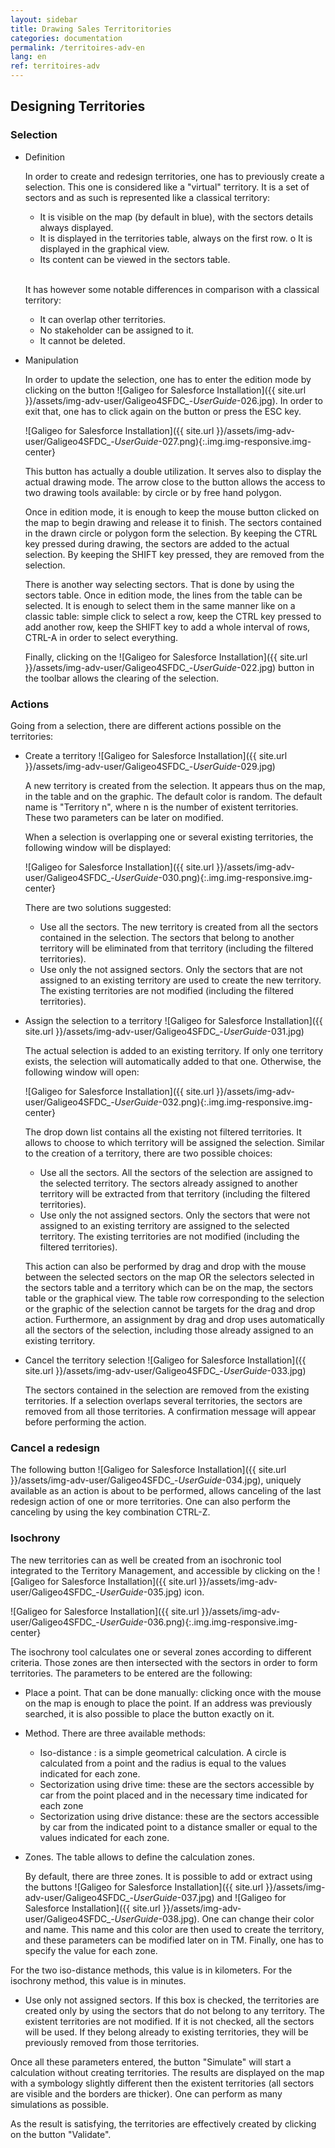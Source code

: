 ```yaml
---
layout: sidebar
title: Drawing Sales Territoritories
categories: documentation
permalink: /territoires-adv-en
lang: en
ref: territoires-adv
---
```


## Designing Territories

### Selection

- Definition
	
	In order to create and redesign territories, one has to previously create a selection. This one is considered like a "virtual" territory. It is a set of sectors and as such is represented like a classical territory:

	- It is visible on the map (by default in blue), with the sectors details always displayed.
	- It is displayed in the territories table, always on the first row. o It is displayed in the graphical view.
	- Its content can be viewed in the sectors table.
	
	<br>It has however some notable differences in comparison with a classical territory:

	- It can overlap other territories.
	- No stakeholder can be assigned to it. 
	- It cannot be deleted.

- Manipulation

	In order to update the selection, one has to enter the edition mode by clicking on the button ![Galigeo for Salesforce Installation]({{ site.url }}/assets/img-adv-user/Galigeo4SFDC_-_UserGuide_-026.jpg). In order to exit that, one has to click again on the button or press the ESC key.

	![Galigeo for Salesforce Installation]({{ site.url }}/assets/img-adv-user/Galigeo4SFDC_-_UserGuide_-027.png){:.img.img-responsive.img-center}

	This button has actually a double utilization. It serves also to display the actual drawing mode. The arrow close to the button allows the access to two drawing tools available: by circle or by free hand polygon.

	Once in edition mode, it is enough to keep the mouse button clicked on the map to begin drawing and release it to finish. The sectors contained in the drawn circle or polygon form the selection. By keeping the CTRL key pressed during drawing, the sectors are added to the actual selection. By keeping the SHIFT key pressed, they are removed from the selection.

	There is another way selecting sectors. That is done by using the sectors table. Once in edition mode, the lines from the table can be selected. It is enough to select them in the same manner like on a classic table: simple click to select a row, keep the CTRL key pressed to add another row, keep the SHIFT key to add a whole interval of rows, CTRL-A in order to select everything.
	
	Finally, clicking on the ![Galigeo for Salesforce Installation]({{ site.url }}/assets/img-adv-user/Galigeo4SFDC_-_UserGuide_-022.jpg) button in the toolbar allows the clearing of the selection.

### Actions

Going from a selection, there are different actions possible on the territories:

- Create a territory ![Galigeo for Salesforce Installation]({{ site.url }}/assets/img-adv-user/Galigeo4SFDC_-_UserGuide_-029.jpg)

	A new territory is created from the selection. It appears thus on the map, in the table and on the graphic. The default color is random. The default name is "Territory n", where n is the number of existent territories. These two parameters can be later on modified.

	When a selection is overlapping one or several existing territories, the following window will be displayed:

	![Galigeo for Salesforce Installation]({{ site.url }}/assets/img-adv-user/Galigeo4SFDC_-_UserGuide_-030.png){:.img.img-responsive.img-center}

	There are two solutions suggested:

	- Use all the sectors. The new territory is created from all the sectors contained in the selection. The sectors that belong to another territory will be eliminated from that territory (including the filtered territories).
	- Use only the not assigned sectors. Only the sectors that are not assigned to an existing territory are used to create the new territory. The existing territories are not modified (including the filtered territories).

- Assign the selection to a territory ![Galigeo for Salesforce Installation]({{ site.url }}/assets/img-adv-user/Galigeo4SFDC_-_UserGuide_-031.jpg)

	The actual selection is added to an existing territory. If only one territory exists, the selection will automatically added to that one. Otherwise, the following window will open:

	![Galigeo for Salesforce Installation]({{ site.url }}/assets/img-adv-user/Galigeo4SFDC_-_UserGuide_-032.png){:.img.img-responsive.img-center}


	The drop down list contains all the existing not filtered territories. It allows to choose to which territory will be assigned the selection.
	Similar to the creation of a territory, there are two possible choices:

	- Use all the sectors. All the sectors of the selection are assigned to the selected territory. The sectors already assigned to another territory will be extracted from that territory (including the filtered territories).
	- Use only the not assigned sectors. Only the sectors that were not assigned to an existing territory are assigned to the selected territory. The existing territories are not modified (including the filtered territories).

	This action can also be performed by drag and drop with the mouse between the selected sectors on the map OR the selectors selected in the sectors table and a territory which can be on the map, the sectors table or the graphical view. The table row corresponding to the selection or the graphic of the selection cannot be targets for the drag and drop action. Furthermore, an assignment by drag and drop uses automatically all the sectors of the selection, including those already assigned to an existing territory.

- Cancel the territory selection ![Galigeo for Salesforce Installation]({{ site.url }}/assets/img-adv-user/Galigeo4SFDC_-_UserGuide_-033.jpg)

	The sectors contained in the selection are removed from the existing territories. If a selection overlaps several territories, the sectors are removed from all those territories. A confirmation message will appear before performing the action.

### Cancel a redesign

The following button ![Galigeo for Salesforce Installation]({{ site.url }}/assets/img-adv-user/Galigeo4SFDC_-_UserGuide_-034.jpg), uniquely available as an action is about to be performed, allows canceling of the last redesign action of one or more territories. One can also perform the canceling by using the key combination CTRL-Z.

### Isochrony

The new territories can as well be created from an isochronic tool integrated to the Territory Management, and accessible by clicking on the ![Galigeo for Salesforce Installation]({{ site.url }}/assets/img-adv-user/Galigeo4SFDC_-_UserGuide_-035.jpg) icon.

![Galigeo for Salesforce Installation]({{ site.url }}/assets/img-adv-user/Galigeo4SFDC_-_UserGuide_-036.png){:.img.img-responsive.img-center}

The isochrony tool calculates one or several zones according to different criteria. Those zones are then intersected with the sectors in order to form territories. The parameters to be entered are the following:

- Place a point. That can be done manually: clicking once with the mouse on the map is enough to place the point. If an address was previously searched, it is also possible to place the button exactly on it.
- Method. There are three available methods:
  - Iso-distance : is a simple geometrical calculation. A circle is calculated from a point and the radius is equal to the values indicated for each zone.
  - Sectorization using drive time: these are the sectors accessible by car from the point placed and in the necessary time indicated for each zone
  - Sectorization using drive distance: these are the sectors accessible by car from the indicated point to a distance smaller or equal to the values indicated for each zone.
- Zones. The table allows to define the calculation zones. 

	By default, there are three zones. It is possible to add or extract using the buttons ![Galigeo for Salesforce Installation]({{ site.url }}/assets/img-adv-user/Galigeo4SFDC_-_UserGuide_-037.jpg) and ![Galigeo for Salesforce Installation]({{ site.url }}/assets/img-adv-user/Galigeo4SFDC_-_UserGuide_-038.jpg). One can change their color and name. This name and this color are then used to create the territory, and these parameters can be modified later on in TM. Finally, one has to specify the value for each zone.

For the two iso-distance methods, this value is in kilometers. For the isochrony method, this value is in
minutes.

- Use only not assigned sectors. If this box is checked, the territories are created only by using the sectors that do not belong to any territory. The existent territories are not modified. If it is not checked, all the sectors will be used. If they belong already to existing territories, they will be previously removed from those territories.

Once all these parameters entered, the button "Simulate" will start a calculation without creating territories. The results are displayed on the map with a symbology slightly different then the existent territories (all sectors are visible and the borders are thicker). One can perform as many simulations as possible.

As the result is satisfying, the territories are effectively created by clicking on the button "Validate".
